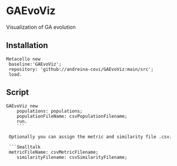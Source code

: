 # GAEvoViz
Visualization of GA evolution

## Installation

```Smalltalk
Metacello new
 baseline:'GAEvoViz';
 repository: 'github://andreina-covi/GAEvoViz:main/src';
 load.
```

## Script

```Smalltalk
GAEvoViz new
	populations: populations; 
	populationFileName: csvPopulationFilename;
	run.
	```
 
 Optionally you can assign the metric and similarity file .csv.
 
 ```Smalltalk
 metricFileName: csvMetricFilename;
	similarityFilename: csvSimilarityFilename;
 ```
